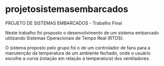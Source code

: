 # projetosistemasembarcados
PROJETO DE SISTEMAS EMBARCADOS - Trabalho Final

Neste trabalho foi proposto o desenvolvimento de um sistema embarcado utilizando Sistemas Operacionais de Tempo Real (RTOS).

O sistema proposto pelo grupo foi o de um controlador de fans para a manutenção da temperatura de um ambiente fechado, onde o usuário escolhe a curva (rotação em relação a temperatura) dos ventiladores.
